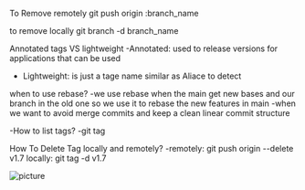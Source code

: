 To Remove remotely
git push origin :branch_name

to remove locally
git branch -d branch_name

Annotated tags VS lightweight 
-Annotated: used to release versions for applications that can be used
- Lightweight: is just a tage name similar as Aliace to detect

when to use rebase?
-we use rebase when the main get new bases and our branch in the old one so we use it to rebase the new features in main
-when we want to avoid merge commits and keep a clean linear commit structure

-How to list tags?
-git tag

How To Delete Tag locally and remotely?
-remotely: git push origin --delete v1.7
locally: git tag -d v1.7

![picture](https://i.imgur.com/Wfo08Uc.jpeg)
